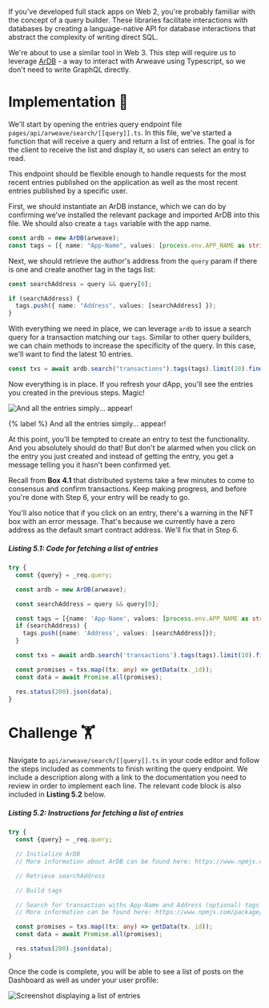 If you've developed full stack apps on Web 2, you're probably familiar with the concept of a query builder. These libraries facilitate interactions with databases by creating a language-native API for database interactions that abstract the complexity of writing direct SQL.

We're about to use a similar tool in Web 3. This step will require us to leverage [ArDB](https://www.npmjs.com/package/ardb) - a way to interact with Arweave using Typescript, so we don't need to write GraphQL directly.

# Implementation 🧩

We'll start by opening the entries query endpoint file `pages/api/arweave/search/[[query]].ts`. In this file, we've started a function that will receive a query and return a list of entries. The goal is for the client to receive the list and display it, so users can select an entry to read.

This endpoint should be flexible enough to handle requests for the most recent entries published on the application as well as the most recent entries published by a specific user.

First, we should instantiate an ArDB instance, which we can do by confirming we've installed the relevant package and imported ArDB into this file. We should also create a `tags` variable with the app name.

```typescript
const ardb = new ArDB(arweave);
const tags = [{ name: "App-Name", values: [process.env.APP_NAME as string] }];
```

Next, we should retrieve the author's address from the `query` param if there is one and create another tag in the tags list:

```typescript
const searchAddress = query && query[0];

if (searchAddress) {
  tags.push({ name: "Address", values: [searchAddress] });
}
```

With everything we need in place, we can leverage `ardb` to issue a search query for a transaction matching our `tags`. Similar to other query builders, we can chain methods to increase the specificity of the query. In this case, we'll want to find the latest 10 entries.

```typescript
const txs = await ardb.search("transactions").tags(tags).limit(10).find();
```

Now everything is in place. If you refresh your dApp, you'll see the entries you created in the previous steps. Magic!

![And all the entries simply... appear!](https://raw.githubusercontent.com/figment-networks/learn-tutorials/mirror-tutorial/mirror/assets/magic.jpeg?raw=true)

{% label %}
And all the entries simply... appear!

At this point, you'll be tempted to create an entry to test the functionality. And you absolutely should do that! But don't be alarmed when you click on the entry you just created and instead of getting the entry, you get a message telling you it hasn't been confirmed yet.

Recall from **Box 4.1** that distributed systems take a few minutes to come to consensus and confirm transactions. Keep making progress, and before you're done with Step 6, your entry will be ready to go.

You'll also notice that if you click on an entry, there's a warning in the NFT box with an error message. That's because we currently have a zero address as the default smart contract address. We'll fix that in Step 6.

##### _Listing 5.1: Code for fetching a list of entries_

```typescript
try {
  const {query} = _req.query;

  const ardb = new ArDB(arweave);

  const searchAddress = query && query[0];

  const tags = [{name: 'App-Name', values: [process.env.APP_NAME as string]}];
  if (searchAddress) {
    tags.push({name: 'Address', values: [searchAddress]});
  }

  const txs = await ardb.search('transactions').tags(tags).limit(10).find();

  const promises = txs.map((tx: any) => getData(tx._id));
  const data = await Promise.all(promises);

  res.status(200).json(data);
}
```

# Challenge 🏋️

Navigate to `api/arweave/search/[[query]].ts` in your code editor and follow the steps included as comments to finish writing the query endpoint. We include a description along with a link to the documentation you need to review in order to implement each line. The relevant code block is also included in **Listing 5.2** below.

##### _Listing 5.2: Instructions for fetching a list of entries_

```typescript
try {
  const {query} = _req.query;

  // Initialize ArDB
  // More information about ArDB can be found here: https://www.npmjs.com/package/ardb

  // Retrieve searchAddress

  // Build tags

  // Search for transaction withs App-Name and Address (optional) tags
  // More information can be found here: https://www.npmjs.com/package/ardb

  const promises = txs.map((tx: any) => getData(tx._id));
  const data = await Promise.all(promises);

  res.status(200).json(data);
}
```

Once the code is complete, you will be able to see a list of posts on the Dashboard as well as under your user profile:

![Screenshot displaying a list of entries](https://raw.githubusercontent.com/figment-networks/learn-tutorials/mirror-tutorial/mirror/assets/entries.jpg?raw=true)
